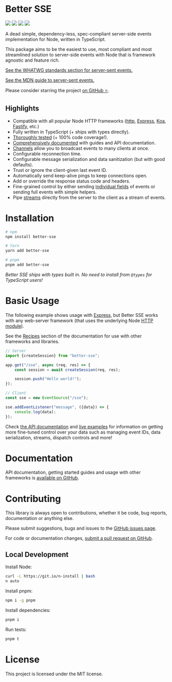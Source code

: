 # Better SSE

<p>
	<img src="https://img.shields.io/npm/v/better-sse?color=blue&style=flat-square" />
	<img src="https://img.shields.io/npm/l/better-sse?color=green&style=flat-square" />
	<img src="https://img.shields.io/npm/dt/better-sse?color=grey&style=flat-square" />
	<a href="https://github.com/MatthewWid/better-sse"><img src="https://img.shields.io/github/stars/MatthewWid/better-sse?style=social" /></a>
</p>

A dead simple, dependency-less, spec-compliant server-side events implementation for Node, written in TypeScript.

This package aims to be the easiest to use, most compliant and most streamlined solution to server-side events with Node that is framework agnostic and feature rich.

[See the WHATWG standards section for server-sent events.](https://html.spec.whatwg.org/multipage/server-sent-events.html)

[See the MDN guide to server-sent events.](https://developer.mozilla.org/en-US/docs/Web/API/Server-sent_events)

Please consider starring the project [on GitHub ⭐](https://github.com/MatthewWid/better-sse).

## Highlights

* Compatible with all popular Node HTTP frameworks ([http](https://nodejs.org/api/http.html), [Express](https://nodejs.org/api/http.html), [Koa](https://www.npmjs.com/package/koa), [Fastify](https://www.npmjs.com/package/fastify), etc.)
* Fully written in TypeScript (+ ships with types directly).
* [Thoroughly tested](./src/Session.test.ts) (+ 100% code coverage!).
* [Comprehensively documented](./docs) with guides and API documentation.
* [Channels](./docs/channels.md) allow you to broadcast events to many clients at once.
* Configurable reconnection time.
* Configurable message serialization and data sanitization (but with good defaults).
* Trust or ignore the client-given last event ID.
* Automatically send keep-alive pings to keep connections open.
* Add or override the response status code and headers.
* Fine-grained control by either sending [individual fields](https://developer.mozilla.org/en-US/docs/Web/API/Server-sent_events/Using_server-sent_events#fields) of events or sending full events with simple helpers.
* Pipe [streams](https://nodejs.org/api/stream.html#stream_readable_streams) directly from the server to the client as a stream of events.

# Installation

```bash
# npm
npm install better-sse

# Yarn
yarn add better-sse

# pnpm
pnpm add better-sse
```

_Better SSE ships with types built in. No need to install from `@types` for TypeScript users!_

# Basic Usage

The following example shows usage with [Express](http://expressjs.com/), but Better SSE works with any web-server framework (that uses the underlying Node [HTTP module](https://nodejs.org/api/http.html)).

See the [Recipes](./docs/recipes.md) section of the documentation for use with other frameworks and libraries.

```javascript
// Server
import {createSession} from "better-sse";

app.get("/sse", async (req, res) => {
	const session = await createSession(req, res);

	session.push("Hello world!");
});
```

```javascript
// Client
const sse = new EventSource("/sse");

sse.addEventListener("message", ({data}) => {
	console.log(data);
});
```

Check [the API documentation](./docs/api.md) and [live examples](https://github.com/MatthewWid/better-sse/tree/master/examples) for information on getting more fine-tuned control over your data such as managing event IDs, data serialization, streams, dispatch controls and more!

# Documentation

API documentation, getting started guides and usage with other frameworks is [available on GitHub](https://github.com/MatthewWid/better-sse/tree/master/docs).

# Contributing

This library is always open to contributions, whether it be code, bug reports, documentation or anything else.

Please submit suggestions, bugs and issues to the [GitHub issues page](https://github.com/MatthewWid/better-sse/issues).

For code or documentation changes, [submit a pull request on GitHub](https://github.com/MatthewWid/better-sse/pulls).

## Local Development

Install Node:

```bash
curl -L https://git.io/n-install | bash
n auto
```

Install pnpm:

```bash
npm i -g pnpm
```

Install dependencies:

```bash
pnpm i
```

Run tests:

```bash
pnpm t
```

# License

This project is licensed under the MIT license.
